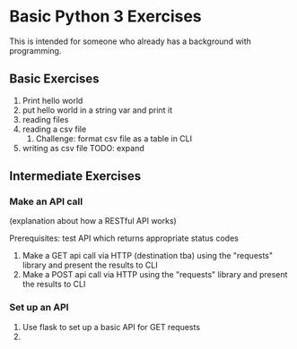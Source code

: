 # Basic Python 3 Exercises

This is intended for someone who already has a background with programming.

## Basic Exercises

1. Print hello world
2. put hello world in a string var and print it
3. reading files
4. reading a csv file
    1. Challenge: format csv file as a table in CLI
5. writing as csv file TODO: expand

## Intermediate Exercises

### Make an API call

(explanation about how a RESTful API works)

Prerequisites: test API which returns appropriate status codes

1. Make a GET api call via HTTP (destination tba) using the "requests" library and present the results to CLI
2. Make a POST api call via HTTP using the "requests" library and present the results to CLI

### Set up an API

1. Use flask to set up a basic API for GET requests
2.
